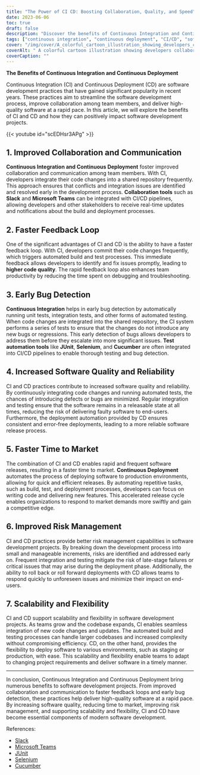 ```yaml
---
title: "The Power of CI CD: Boosting Collaboration, Quality, and Speed"
date: 2023-06-06
toc: true
draft: false
description: "Discover the benefits of Continuous Integration and Continuous Deployment (CI/CD) in software development, enhancing collaboration, quality, and speed."
tags: ["continuous integration", "continuous deployment", "CI/CD", "software development", "collaboration", "communication", "feedback loop", "bug detection", "software quality", "reliability", "time to market", "risk management", "scalability", "flexibility", "automated testing", "agile development", "DevOps", "team productivity", "software releases", "deployment automation", "test automation", "rapid software delivery", "agile methodologies", "release management", "software engineering", "agile teams", "continuous improvement", "software testing", "deployment pipelines", "deployment process", "software development lifecycle"]
cover: "/img/cover/A_colorful_cartoon_illustration_showing_developers_collaborating.png"
coverAlt: " A colorful cartoon illustration showing developers collaborating and deploying software quickly and efficiently with CI/CD tools and processes."
coverCaption: ""
---
```


**The Benefits of Continuous Integration and Continuous Deployment**

Continuous Integration (CI) and Continuous Deployment (CD) are software development practices that have gained significant popularity in recent years. These practices aim to streamline the software development process, improve collaboration among team members, and deliver high-quality software at a rapid pace. In this article, we will explore the benefits of CI and CD and how they can positively impact software development projects.

{{< youtube id="scEDHsr3APg" >}}

## 1. Improved Collaboration and Communication

**Continuous Integration and Continuous Deployment** foster improved collaboration and communication among team members. With CI, developers integrate their code changes into a shared repository frequently. This approach ensures that conflicts and integration issues are identified and resolved early in the development process. **Collaboration tools** such as **Slack** and **Microsoft Teams** can be integrated with CI/CD pipelines, allowing developers and other stakeholders to receive real-time updates and notifications about the build and deployment processes.

## 2. Faster Feedback Loop

One of the significant advantages of CI and CD is the ability to have a faster feedback loop. With CI, developers commit their code changes frequently, which triggers automated build and test processes. This immediate feedback allows developers to identify and fix issues promptly, leading to **higher code quality**. The rapid feedback loop also enhances team productivity by reducing the time spent on debugging and troubleshooting.

## 3. Early Bug Detection

**Continuous Integration** helps in early bug detection by automatically running unit tests, integration tests, and other forms of automated testing. When code changes are integrated into the shared repository, the CI system performs a series of tests to ensure that the changes do not introduce any new bugs or regressions. This early detection of bugs allows developers to address them before they escalate into more significant issues. **Test automation tools** like **JUnit**, **Selenium**, and **Cucumber** are often integrated into CI/CD pipelines to enable thorough testing and bug detection.

## 4. Increased Software Quality and Reliability

CI and CD practices contribute to increased software quality and reliability. By continuously integrating code changes and running automated tests, the chances of introducing defects or bugs are minimized. Regular integration and testing ensure that the software remains in a releasable state at all times, reducing the risk of delivering faulty software to end-users. Furthermore, the deployment automation provided by CD ensures consistent and error-free deployments, leading to a more reliable software release process.

## 5. Faster Time to Market

The combination of CI and CD enables rapid and frequent software releases, resulting in a faster time to market. **Continuous Deployment** automates the process of deploying software to production environments, allowing for quick and efficient releases. By automating repetitive tasks, such as build, test, and deployment processes, developers can focus on writing code and delivering new features. This accelerated release cycle enables organizations to respond to market demands more swiftly and gain a competitive edge.

## 6. Improved Risk Management

CI and CD practices provide better risk management capabilities in software development projects. By breaking down the development process into small and manageable increments, risks are identified and addressed early on. Frequent integration and testing mitigate the risk of late-stage failures or critical issues that may arise during the deployment phase. Additionally, the ability to roll back or roll forward deployments with CD allows teams to respond quickly to unforeseen issues and minimize their impact on end-users.

## 7. Scalability and Flexibility

CI and CD support scalability and flexibility in software development projects. As teams grow and the codebase expands, CI enables seamless integration of new code changes and updates. The automated build and testing processes can handle larger codebases and increased complexity without compromising efficiency. CD, on the other hand, provides the flexibility to deploy software to various environments, such as staging or production, with ease. This scalability and flexibility enable teams to adapt to changing project requirements and deliver software in a timely manner.

______

In conclusion, Continuous Integration and Continuous Deployment bring numerous benefits to software development projects. From improved collaboration and communication to faster feedback loops and early bug detection, these practices help deliver high-quality software at a rapid pace. By increasing software quality, reducing time to market, improving risk management, and supporting scalability and flexibility, CI and CD have become essential components of modern software development.

References:
- [Slack](https://slack.com/)
- [Microsoft Teams](https://www.microsoft.com/en-us/microsoft-teams/group-chat-software)
- [JUnit](https://junit.org/junit5/)
- [Selenium](https://www.selenium.dev/)
- [Cucumber](https://cucumber.io/)
